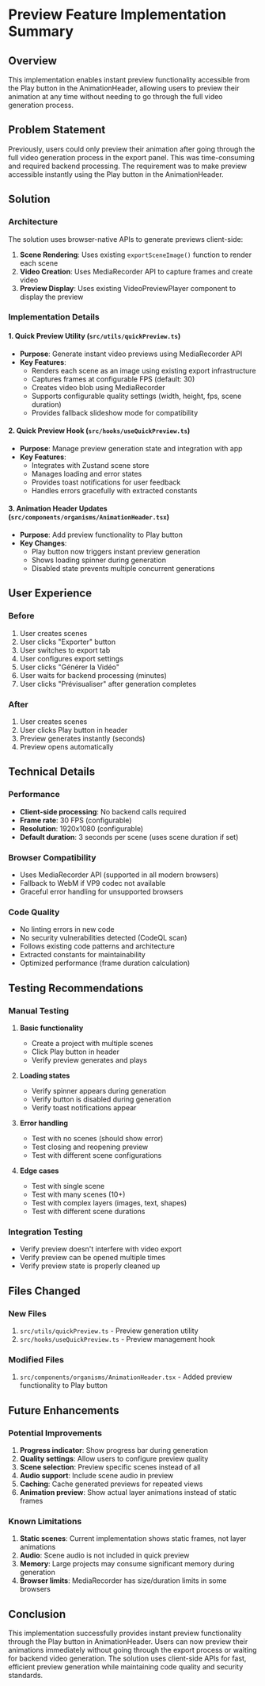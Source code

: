 # Preview Feature Implementation Summary

## Overview
This implementation enables instant preview functionality accessible from the Play button in the AnimationHeader, allowing users to preview their animation at any time without needing to go through the full video generation process.

## Problem Statement
Previously, users could only preview their animation after going through the full video generation process in the export panel. This was time-consuming and required backend processing. The requirement was to make preview accessible instantly using the Play button in the AnimationHeader.

## Solution

### Architecture
The solution uses browser-native APIs to generate previews client-side:
1. **Scene Rendering**: Uses existing `exportSceneImage()` function to render each scene
2. **Video Creation**: Uses MediaRecorder API to capture frames and create video
3. **Preview Display**: Uses existing VideoPreviewPlayer component to display the preview

### Implementation Details

#### 1. Quick Preview Utility (`src/utils/quickPreview.ts`)
- **Purpose**: Generate instant video previews using MediaRecorder API
- **Key Features**:
  - Renders each scene as an image using existing export infrastructure
  - Captures frames at configurable FPS (default: 30)
  - Creates video blob using MediaRecorder
  - Supports configurable quality settings (width, height, fps, scene duration)
  - Provides fallback slideshow mode for compatibility

#### 2. Quick Preview Hook (`src/hooks/useQuickPreview.ts`)
- **Purpose**: Manage preview generation state and integration with app
- **Key Features**:
  - Integrates with Zustand scene store
  - Manages loading and error states
  - Provides toast notifications for user feedback
  - Handles errors gracefully with extracted constants

#### 3. Animation Header Updates (`src/components/organisms/AnimationHeader.tsx`)
- **Purpose**: Add preview functionality to Play button
- **Key Changes**:
  - Play button now triggers instant preview generation
  - Shows loading spinner during generation
  - Disabled state prevents multiple concurrent generations

## User Experience

### Before
1. User creates scenes
2. User clicks "Exporter" button
3. User switches to export tab
4. User configures export settings
5. User clicks "Générer la Vidéo"
6. User waits for backend processing (minutes)
7. User clicks "Prévisualiser" after generation completes

### After
1. User creates scenes
2. User clicks Play button in header
3. Preview generates instantly (seconds)
4. Preview opens automatically

## Technical Details

### Performance
- **Client-side processing**: No backend calls required
- **Frame rate**: 30 FPS (configurable)
- **Resolution**: 1920x1080 (configurable)
- **Default duration**: 3 seconds per scene (uses scene duration if set)

### Browser Compatibility
- Uses MediaRecorder API (supported in all modern browsers)
- Fallback to WebM if VP9 codec not available
- Graceful error handling for unsupported browsers

### Code Quality
- No linting errors in new code
- No security vulnerabilities detected (CodeQL scan)
- Follows existing code patterns and architecture
- Extracted constants for maintainability
- Optimized performance (frame duration calculation)

## Testing Recommendations

### Manual Testing
1. **Basic functionality**
   - Create a project with multiple scenes
   - Click Play button in header
   - Verify preview generates and plays

2. **Loading states**
   - Verify spinner appears during generation
   - Verify button is disabled during generation
   - Verify toast notifications appear

3. **Error handling**
   - Test with no scenes (should show error)
   - Test closing and reopening preview
   - Test with different scene configurations

4. **Edge cases**
   - Test with single scene
   - Test with many scenes (10+)
   - Test with complex layers (images, text, shapes)
   - Test with different scene durations

### Integration Testing
- Verify preview doesn't interfere with video export
- Verify preview can be opened multiple times
- Verify preview state is properly cleaned up

## Files Changed

### New Files
1. `src/utils/quickPreview.ts` - Preview generation utility
2. `src/hooks/useQuickPreview.ts` - Preview management hook

### Modified Files
1. `src/components/organisms/AnimationHeader.tsx` - Added preview functionality to Play button

## Future Enhancements

### Potential Improvements
1. **Progress indicator**: Show progress bar during generation
2. **Quality settings**: Allow users to configure preview quality
3. **Scene selection**: Preview specific scenes instead of all
4. **Audio support**: Include scene audio in preview
5. **Caching**: Cache generated previews for repeated views
6. **Animation preview**: Show actual layer animations instead of static frames

### Known Limitations
1. **Static scenes**: Current implementation shows static frames, not layer animations
2. **Audio**: Scene audio is not included in quick preview
3. **Memory**: Large projects may consume significant memory during generation
4. **Browser limits**: MediaRecorder has size/duration limits in some browsers

## Conclusion

This implementation successfully provides instant preview functionality through the Play button in AnimationHeader. Users can now preview their animations immediately without going through the export process or waiting for backend video generation. The solution uses client-side APIs for fast, efficient preview generation while maintaining code quality and security standards.

